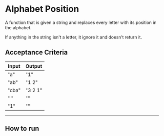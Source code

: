# Alphabet Position

A function that is given a string and replaces every letter with its position in the alphabet.

If anything in the string isn't a letter, it ignore it and doesn't return it.

## Acceptance Criteria

Input | Output
--- | ---
"a" | "1"
"ab" | "1 2"
"cba" | "3 2 1"
" " | ""
"1" | ""
---

## How to run

